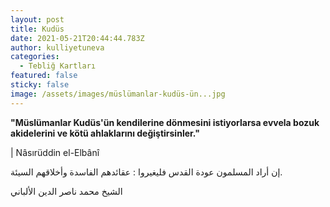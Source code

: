 ```yaml
---
layout: post
title: Kudüs
date: 2021-05-21T20:44:44.783Z
author: kulliyetuneva
categories:
  - Tebliğ Kartları
featured: false
sticky: false
image: /assets/images/müslümanlar-kudüs-ün...jpg
---
```

**"Müslümanlar Kudüs'ün kendilerine dönmesini istiyorlarsa evvela bozuk akidelerini ve kötü ahlaklarını değiştirsinler."** 

\| Nâsırüddin el-Elbânî 

إن أراد المسلمون عودة القدس فليغيروا : عقائدهم الفاسدة وأخلاقهم السيئة. 

الشيخ محمد ناصر الدين الألباني